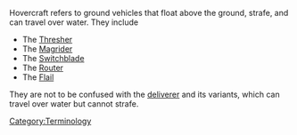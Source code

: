 Hovercraft refers to ground vehicles that float above the ground,
strafe, and can travel over water. They include

- The [Thresher](Thresher.md)
- The [Magrider](Magrider.md)
- The [Switchblade](Switchblade.md)
- The [Router](Router.md)
- The [Flail](Flail.md)

They are not to be confused with the [deliverer](deliverer.md)
and its variants, which can travel over water but cannot strafe.

[Category:Terminology](Category:Terminology.md)
